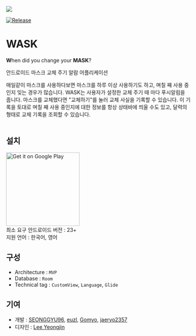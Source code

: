<img src="https://user-images.githubusercontent.com/57310034/103475952-091aa700-4df5-11eb-88bb-bdce0c03b105.png"/>

[![Release](https://img.shields.io/endpoint?color=green&logo=google-play&logoColor=green&url=https%3A%2F%2Fplayshields.herokuapp.com%2Fplay%3Fi%3Dcom.naccoro.wask%26l%3DPlayStore%26m%3D%24version)](https://play.google.com/store/apps/details?id=com.naccoro.wask&hl=ko)
<br>

# WASK
**W**hen did you change your **MASK**?  

안드로이드 마스크 교체 주기 알람 어플리케이션  

매일같이 마스크를 사용하다보면 마스크를 하루 이상 사용하기도 하고, 며칠 째 사용 중인지 잊는 경우가 많습니다. WASK는 사용자가 설정한 교체 주기 때 마다 푸시알림을 줍니다. 마스크를 교체했다면 "교체하기"를 눌러 교체 사실을 기록할 수 있습니다. 이 기록을 토대로 며칠 째 사용 중인지에 대한 정보를 항상 상태바에 띄울 수도 있고, 달력의 형태로 교체 기록을 조회할 수 있습니다.  
<br>

## 설치

<a href='https://play.google.com/store/apps/details?id=com.naccoro.wask&hl=ko&pcampaignid=pcampaignidMKT-Other-global-all-co-prtnr-py-PartBadge-Mar2515-1'><img alt='Get it on Google Play' src='https://play.google.com/intl/en_us/badges/static/images/badges/en_badge_web_generic.png' width='200'/></a>  
최소 요구 안드로이드 버전 : 23+  
지원 언어 : 한국어, 영어

## 구성

- Architecture : `MVP`
- Database : `Room`
- Technical tag : `CustomView`, `Language`, `Glide`

## 기여

- 개발 : [SEONGGYU96](https://github.com/SEONGGYU96),  [euzl](https://github.com/euzl), [Gomyo](https://github.com/Gomyo), [
jaeryo2357](https://github.com/jaeryo2357)
- 디자인 : [Lee Yeongjin](https://www.behance.net/yeongjinlee)
